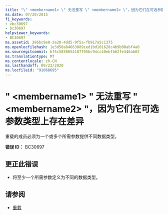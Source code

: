 ```yaml
---
title: "\" <membername1> \" 无法重写 \" <membername2> \"，因为它们在可选参数类型上存在差异"
ms.date: 07/20/2015
f1_keywords:
- vbc30697
- bc30697
helpviewer_keywords:
- BC30697
ms.assetid: 286bc9e0-2e20-4dd5-9f5a-fb917a5c1375
ms.openlocfilehash: 1e3d50a84663889ced1bd101628c4b9b00abf4a0
ms.sourcegitcommit: bf5c5850654187705bc94cc40ebfb62fe346ab02
ms.translationtype: MT
ms.contentlocale: zh-CN
ms.lasthandoff: 09/23/2020
ms.locfileid: "91068695"
---
```

# <a name="membername1-cannot-override-membername2-because-they-differ-by-the-types-of-optional-parameters"></a>" \<membername1> " 无法重写 " \<membername2> "，因为它们在可选参数类型上存在差异

重载的成员必须为一个或多个所需参数提供不同数据类型。  
  
 **错误 ID：** BC30697  
  
## <a name="to-correct-this-error"></a>更正此错误  
  
- 将至少一个所需参数定义为不同的数据类型。  
  
## <a name="see-also"></a>请参阅

- [重载](../language-reference/modifiers/overloads.md)
